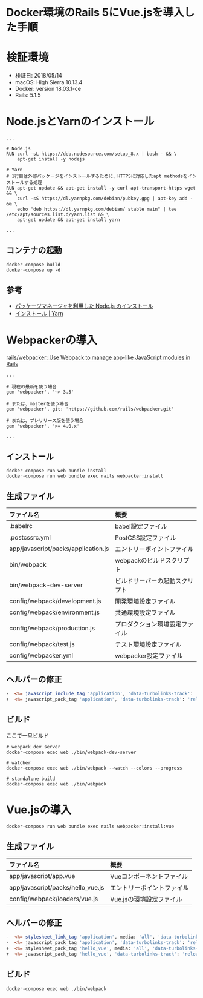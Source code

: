 # Docker環境のRails 5にVue.jsを導入した手順

# 検証環境

* 検証日: 2018/05/14
* macOS: High Sierra 10.13.4
* Docker: version 18.03.1-ce
* Rails: 5.1.5

# Node.jsとYarnのインストール

```:Dockerfile
...

# Node.js
RUN curl -sL https://deb.nodesource.com/setup_8.x | bash - && \
    apt-get install -y nodejs

# Yarn
# 1行目は外部パッケージをインストールするために、HTTPSに対応したapt methodsをインストールする処理
RUN apt-get update && apt-get install -y curl apt-transport-https wget && \
    curl -sS https://dl.yarnpkg.com/debian/pubkey.gpg | apt-key add - && \
    echo "deb https://dl.yarnpkg.com/debian/ stable main" | tee /etc/apt/sources.list.d/yarn.list && \
    apt-get update && apt-get install yarn

...
```

## コンテナの起動

```
docker-compose build
dcoker-compose up -d
```

## 参考

* [パッケージマネージャを利用した Node.js のインストール](https://nodejs.org/ja/download/package-manager/#debian-and-ubuntu-based-linux-distributions-debian-ubuntu-linux) 
* [インストール | Yarn](https://yarnpkg.com/lang/ja/docs/install/#debian-stable)

# Webpackerの導入

[rails/webpacker: Use Webpack to manage app-like JavaScript modules in Rails](https://github.com/rails/webpacker)

```rb:Gemfile
...

# 現在の最新を使う場合
gem 'webpacker', '~> 3.5'

# または、masterを使う場合
gem 'webpacker', git: 'https://github.com/rails/webpacker.git'

# または、プレリリース版を使う場合
gem 'webpacker', '>= 4.0.x'

...
```

## インストール

```
docker-compose run web bundle install
docker-compose run web bundle exec rails webpacker:install
```

## 生成ファイル

| ファイル名 | 概要 |
|:--|:--|
| .babelrc | babel設定ファイル |
| .postcssrc.yml | PostCSS設定ファイル |
| app/javascript/packs/application.js | エントリーポイントファイル |
| bin/webpack | webpackのビルドスクリプト |
| bin/webpack-dev-server | ビルドサーバーの起動スクリプト |
| config/webpack/development.js | 開発環境設定ファイル |
| config/webpack/environment.js | 共通環境設定ファイル |
| config/webpack/production.js | プロダクション環境設定ファイル |
| config/webpack/test.js | テスト環境設定ファイル |
| config/webpacker.yml | webpacker設定ファイル |


## ヘルパーの修正

```rb:/app/views/layouts/application.html.erb
-  <%= javascript_include_tag 'application', 'data-turbolinks-track': 'reload' %>
+  <%= javascript_pack_tag 'application', 'data-turbolinks-track': 'reload' %>
```

## ビルド

ここで一旦ビルド

```
# webpack dev server
docker-compose exec web ./bin/webpack-dev-server

# watcher
docker-compose exec web ./bin/webpack --watch --colors --progress

# standalone build
docker-compose exec web ./bin/webpack
```

# Vue.jsの導入

```
docker-compose run web bundle exec rails webpacker:install:vue
```

## 生成ファイル

| ファイル名 | 概要 |
|:--|:--|
| app/javascript/app.vue | Vueコンポーネントファイル |
| app/javascript/packs/hello_vue.js | エントリーポイントファイル |
| config/webpack/loaders/vue.js | Vue.jsの環境設定ファイル |

## ヘルパーの修正

```rb:/app/views/layouts/application.html.erb
-  <%= stylesheet_link_tag 'application', media: 'all', 'data-turbolinks-track': 'reload' %>
-  <%= javascript_pack_tag 'application', 'data-turbolinks-track': 'reload' %>
+  <%= stylesheet_pack_tag 'hello_vue', media: 'all', 'data-turbolinks-track': 'reload' %>
+  <%= javascript_pack_tag 'hello_vue', 'data-turbolinks-track': 'reload' %>
```

## ビルド

```
docker-compose exec web ./bin/webpack
```
